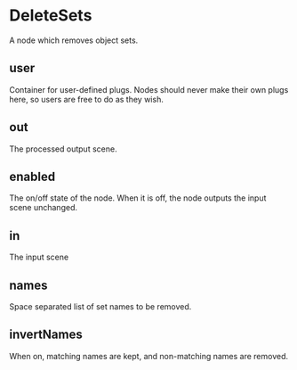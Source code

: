 # DeleteSets

A node which removes object sets.

## user

 Container for user-defined plugs. Nodes
should never make their own plugs here,
so users are free to do as they wish.

## out

 The processed output scene.

## enabled

 The on/off state of the node. When it is off, the node outputs the input scene unchanged.

## in

 The input scene

## names

 Space separated list of set names to be removed.

## invertNames

 When on, matching names are kept, and non-matching names are removed.

